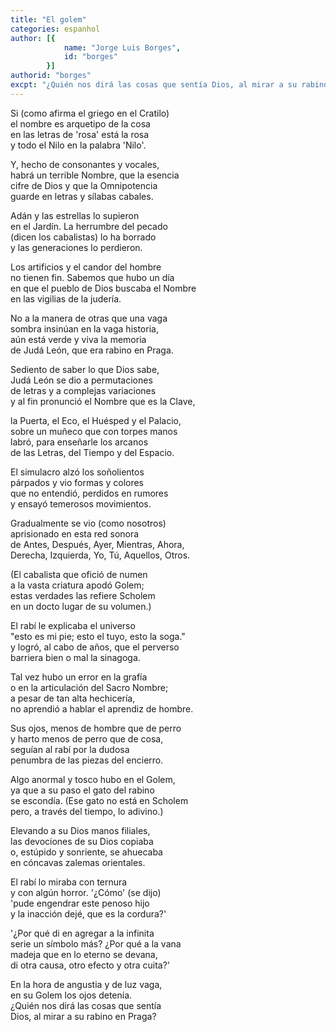 ```yaml
---
title: "El golem"
categories: espanhol
author: [{
			name: "Jorge Luis Borges",
			id: "borges"
		}]
authorid: "borges"
excpt: "¿Quién nos dirá las cosas que sentía Dios, al mirar a su rabino en Praga?"
---
```


Si (como afirma el griego en el Cratilo) \
el nombre es arquetipo de la cosa \
en las letras de 'rosa' está la rosa \
y todo el Nilo en la palabra 'Nilo'.

Y, hecho de consonantes y vocales, \
habrá un terrible Nombre, que la esencia \
cifre de Dios y que la Omnipotencia \
guarde en letras y sílabas cabales.

Adán y las estrellas lo supieron \
en el Jardín. La herrumbre del pecado \
(dicen los cabalistas) lo ha borrado \
y las generaciones lo perdieron.

Los artificios y el candor del hombre \
no tienen fin. Sabemos que hubo un día \
en que el pueblo de Dios buscaba el Nombre \
en las vigilias de la judería.

No a la manera de otras que una vaga \
sombra insinúan en la vaga historia, \
aún está verde y viva la memoria \
de Judá León, que era rabino en Praga.

Sediento de saber lo que Dios sabe, \
Judá León se dio a permutaciones \
de letras y a complejas variaciones \
y al fin pronunció el Nombre que es la Clave,

la Puerta, el Eco, el Huésped y el Palacio, \
sobre un muñeco que con torpes manos \
labró, para enseñarle los arcanos \
de las Letras, del Tiempo y del Espacio.

El simulacro alzó los soñolientos \
párpados y vio formas y colores \
que no entendió, perdidos en rumores \
y ensayó temerosos movimientos.

Gradualmente se vio (como nosotros) \
aprisionado en esta red sonora \
de Antes, Después, Ayer, Mientras, Ahora, \
Derecha, Izquierda, Yo, Tú, Aquellos, Otros.

(El cabalista que ofició de numen \
a la vasta criatura apodó Golem; \
estas verdades las refiere Scholem \
en un docto lugar de su volumen.)

El rabí le explicaba el universo \
"esto es mi pie; esto el tuyo, esto la soga." \
y logró, al cabo de años, que el perverso \
barriera bien o mal la sinagoga.

Tal vez hubo un error en la grafía \
o en la articulación del Sacro Nombre; \
a pesar de tan alta hechicería, \
no aprendió a hablar el aprendiz de hombre.

Sus ojos, menos de hombre que de perro \
y harto menos de perro que de cosa, \
seguían al rabí por la dudosa \
penumbra de las piezas del encierro.

Algo anormal y tosco hubo en el Golem, \
ya que a su paso el gato del rabino \
se escondía. (Ese gato no está en Scholem \
pero, a través del tiempo, lo adivino.)

Elevando a su Dios manos filiales, \
las devociones de su Dios copiaba \
o, estúpido y sonriente, se ahuecaba \
en cóncavas zalemas orientales.

El rabí lo miraba con ternura \
y con algún horror. '¿Cómo' (se dijo) \
'pude engendrar este penoso hijo \
y la inacción dejé, que es la cordura?'

'¿Por qué di en agregar a la infinita \
serie un símbolo más? ¿Por qué a la vana \
madeja que en lo eterno se devana, \
di otra causa, otro efecto y otra cuita?'

En la hora de angustia y de luz vaga, \
en su Golem los ojos detenía. \
¿Quién nos dirá las cosas que sentía \
Dios, al mirar a su rabino en Praga?